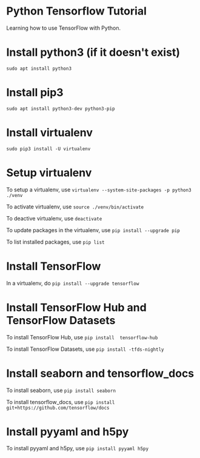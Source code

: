 # Python Tensorflow Tutorial
Learning how to use TensorFlow with Python.

# Install python3 (if it doesn't exist)
```sudo apt install python3```

# Install pip3
```sudo apt install python3-dev python3-pip```

# Install virtualenv
```sudo pip3 install -U virtualenv```

# Setup virtualenv
To setup a virtualenv, use ```virtualenv --system-site-packages -p python3 ./venv```

To activate virtualenv, use ```source ./venv/bin/activate```

To deactive virtualenv, use ```deactivate```

To update packages in the virtualenv, use ```pip install --upgrade pip```

To list installed packages, use ```pip list```

# Install TensorFlow
In a virtualenv, do ```pip install --upgrade tensorflow```

# Install TensorFlow Hub and TensorFlow Datasets
To install TensorFlow Hub, use ```pip install  tensorflow-hub```

To install TensorFlow Datasets, use ```pip install -tfds-nightly```

# Install seaborn and tensorflow_docs
To install seaborn, use ```pip install seaborn```

To install tensorflow_docs, use ```pip install git+https://github.com/tensorflow/docs```

# Install pyyaml and h5py
To install pyyaml and h5py, use ```pip install pyyaml h5py```